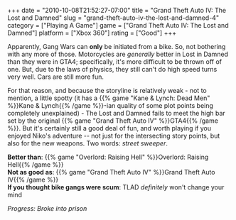 +++
date = "2010-10-08T21:52:27-07:00"
title = "Grand Theft Auto IV: The Lost and Damned"
slug = "grand-theft-auto-iv-the-lost-and-damned-4"
category = ["Playing A Game"]
game = ["Grand Theft Auto IV: The Lost and Damned"]
platform = ["Xbox 360"]
rating = ["Good"]
+++

Apparently, Gang Wars can <b>only</b> be initiated from a bike.  So, not bothering with any more of those.  Motorcycles are <i>generally</i> better in Lost in Damned than they were in GTA4; specifically, it's more difficult to be thrown off of one.  But, due to the laws of physics, they still can't do high speed turns very well.  Cars are still more fun.

For that reason, and because the storyline is relatively weak - not to mention, a little spotty (it has a {{% game "Kane & Lynch: Dead Men" %}}Kane & Lynch{{% /game %}}-ian quality of some plot points being completely unexplained) - The Lost and Damned fails to meet the high bar set by the original {{% game "Grand Theft Auto IV" %}}GTA4{{% /game %}}.  But it's certainly still a good deal of fun, and worth playing if you enjoyed Niko's adventure -- not just for the intersecting story points, but also for the new weapons.  Two words: <i>street sweeper</i>.

<b>Better than</b>: {{% game "Overlord: Raising Hell" %}}Overlord: Raising Hell{{% /game %}}  
<b>Not as good as</b>: {{% game "Grand Theft Auto IV" %}}Grand Theft Auto IV{{% /game %}}  
<b>If you thought bike gangs were scum</b>: TLAD <i>definitely</i> won't change your mind

<i>Progress: Broke into prison</i>
